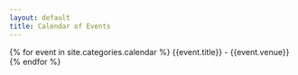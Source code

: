 ```yaml
---
layout: default
title: Calendar of Events
---
```


{% for event in site.categories.calendar %}
    {{event.title}} - {{event.venue}}
{% endfor %}
